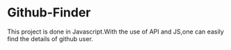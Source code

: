 # Github-Finder
This project is done in Javascript.With the use of API and JS,one can easily find the details of github user.
